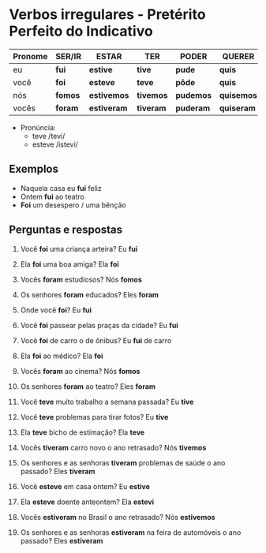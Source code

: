 # Verbos irregulares - Pretérito Perfeito do Indicativo

| Pronome | SER/IR    | ESTAR         | TER         | PODER       | QUERER       | DAR       | FAZER       | PÔR         | VIR        | VER       | TRAZER        | DIZER        |
| --      | --        | --            | --          | --          | --           | --        | --          | --          | --         | --        | --            | --           |
| eu      | **fui**   | **estive**    | **tive**    | **pude**    | **quis**     | **dei**   | **fiz**     | **pus**     | **vim**    | **vi**    | **trouxe**    | **disse**    |
| você    | **foi**   | **esteve**    | **teve**    | **pôde**    | **quis**     | **deu**   | **fez**     | **pôs**     | **veio**   | **viu**   | **trouxe**    | **disse**    |
| nós     | **fomos** | **estivemos** | **tivemos** | **pudemos** | **quisemos** | **demos** | **fizemos** | **pusemos** | **viemos** | **vimos** | **trouxemos** | **dissemos** |
| vocês   | **foram** | **estiveram** | **tiveram** | **puderam** | **quiseram** | **deram** | **fizeram** | **puseram** | **vieram** | **viram** | **trouxeram** | **disseram** |

* Pronúncia:
  * teve /tevi/
  * esteve /istevi/

## Exemplos

* Naquela casa eu **fui** feliz
* Ontem **fui** ao teatro
* **Foi** um desespero / uma bênção

## Perguntas e respostas

1. Você **foi** uma criança arteira? Eu **fui**
1. Ela **foi** uma boa amiga? Ela **foi**
1. Vocês **foram** estudiosos? Nós **fomos**
1. Os senhores **foram** educados? Eles **foram**

1. Onde você **foi**? Eu **fui**
1. Você **foi** passear pelas praças da cidade? Eu **fui**
1. Você **foi** de carro o de ônibus? Eu **fui** de carro
1. Ela **foi** ao médico? Ela **foi**
1. Vocês **foram** ao cinema? Nós **fomos**
1. Os senhores **foram** ao teatro? Eles **foram**

1. Você **teve** muito trabalho a semana passada? Eu **tive**
1. Você **teve** problemas para tirar fotos? Eu **tive**
1. Ela **teve** bicho de estimação? Ela **teve**
1. Vocês **tiveram** carro novo o ano retrasado? Nós **tivemos**
1. Os senhores e as senhoras **tiveram** problemas de saúde o ano passado? Eles **tiveram**

1. Você **esteve** em casa ontem? Eu **estive**
1. Ela **esteve** doente anteontem? Ela **estevi**
1. Vocês **estiveram** no Brasil o ano retrasado? Nós **estivemos**
1. Os senhores e as senhoras **estiveram** na feira de automóveis o ano passado? Eles **estiveram**
